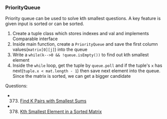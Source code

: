 ### PriorityQueue
Priority queue can be used to solve kth smallest questions. A key feature is given input is sorted or can be sorted. 
  1. Create a tuple class which stores indexes and val and implements Comparable interface
  2. Inside main function, create a `PriorityQueue` and save the first column values(`matrix[0][j]`) into the queue
  3. Write a `while(k-->0 && !queue.isEmpty())` to find out kth smallest element
  4. Inside the `while` loop, get the tuple by `queue.poll` and if the tuple's `x` has next(`tuple.x < mat.length - 1`) then save next element into the queue. Since the matrix is sorted, we can get a bigger candidate 

Questions: 
  - 373. [Find K Pairs with Smallest Sums](https://leetcode.com/problems/find-k-pairs-with-smallest-sums)
  - 378. [Kth Smallest Element in a Sorted Matrix](https://leetcode.com/problems/kth-smallest-element-in-a-sorted-matrix)